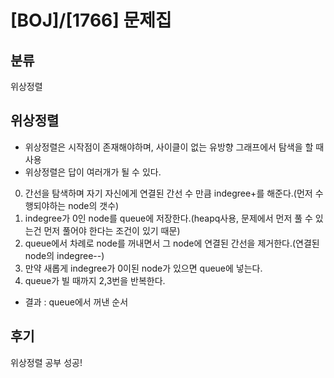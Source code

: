# [BOJ]/[1766] 문제집

## 분류
위상정렬

## 위상정렬
- 위상정렬은 시작점이 존재해야하며, 사이클이 없는 유방향 그래프에서 탐색을 할 때 사용
- 위상정렬은 답이 여러개가 될 수 있다.
0. 간선을 탐색하며 자기 자신에게 연결된 간선 수 만큼 indegree+를 해준다.(먼저 수행되야하는 node의 갯수)
1. indegree가 0인 node를 queue에 저장한다.(heapq사용, 문제에서 먼저 풀 수 있는건 먼저 풀어야 한다는 조건이 있기 때문)
2. queue에서 차례로 node를 꺼내면서 그 node에 연결된 간선을 제거한다.(연결된 node의 indegree--)
3. 만약 새롭게 indegree가 0이된 node가 있으면 queue에 넣는다.
4. queue가 빌 때까지 2,3번을 반복한다.
- 결과 : queue에서 꺼낸 순서

## 후기
위상정렬 공부 성공!
